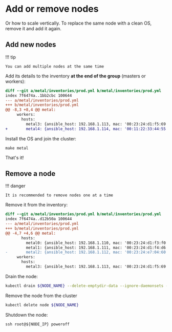 # Add or remove nodes

Or how to scale vertically. To replace the same node with a clean OS, remove it and add it again.

## Add new nodes

!!! tip

    You can add multiple nodes at the same time

Add its details to the inventory **at the end of the group** (masters or workers):

```diff title="metal/inventories/prod.yml"
diff --git a/metal/inventories/prod.yml b/metal/inventories/prod.yml
index 7f6474a..1bb2cbc 100644
--- a/metal/inventories/prod.yml
+++ b/metal/inventories/prod.yml
@@ -8,3 +8,4 @@ metal:
     workers:
       hosts:
         metal3: {ansible_host: 192.168.1.113, mac: '00:23:24:d1:f5:69', disk: sda, network_interface: eno1}
+        metal4: {ansible_host: 192.168.1.114, mac: '00:11:22:33:44:55', disk: sda, network_interface: eno1}
```

Install the OS and join the cluster:

```
make metal
```

That's it!

## Remove a node

!!! danger

    It is recommended to remove nodes one at a time

Remove it from the inventory:

```diff title="metal/inventories/prod.yml"
diff --git a/metal/inventories/prod.yml b/metal/inventories/prod.yml
index 7f6474a..d12b50a 100644
--- a/metal/inventories/prod.yml
+++ b/metal/inventories/prod.yml
@@ -4,7 +4,6 @@ metal:
       hosts:
         metal0: {ansible_host: 192.168.1.110, mac: '00:23:24:d1:f3:f0', disk: sda, network_interface: eno1}
         metal1: {ansible_host: 192.168.1.111, mac: '00:23:24:d1:f4:d6', disk: sda, network_interface: eno1}
-        metal2: {ansible_host: 192.168.1.112, mac: '00:23:24:e7:04:60', disk: sda, network_interface: eno1}
     workers:
       hosts:
         metal3: {ansible_host: 192.168.1.113, mac: '00:23:24:d1:f5:69', disk: sda, network_interface: eno1}
```

Drain the node:

```sh
kubectl drain ${NODE_NAME} --delete-emptydir-data --ignore-daemonsets --force
```

Remove the node from the cluster

```sh
kubectl delete node ${NODE_NAME}
```

Shutdown the node:

```
ssh root@${NODE_IP} poweroff
```
